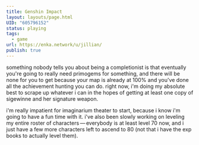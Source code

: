 ```yaml
---
title: Genshin Impact
layout: layouts/page.html
UID: "605796152"
status: playing
tags:
  - game
url: https://enka.network/u/jillian/
publish: true
---
```

something nobody tells you about being a completionist is that eventually you're going to really need primogems for something, and there will be none for you to get because your map is already at 100% and you've done all the achievement hunting you can do. right now, i'm doing my absolute best to scrape up whatever i can in the hopes of getting at least one copy of sigewinne and her signature weapon. 

i'm really impatient for imaginarium theater to start, because i know i'm going to have a fun time with it. i've also been slowly working on leveling my entire roster of characters — everybody is at least level 70 now, and i just have a few more characters left to ascend to 80 (not that i have the exp books to actually level them).